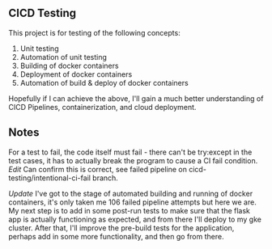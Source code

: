 ## CICD Testing

This project is for testing of the following concepts:

1) Unit testing
2) Automation of unit testing
3) Building of docker containers
4) Deployment of docker containers
5) Automation of build & deploy of docker containers

Hopefully if I can achieve the above, I'll gain a much better understanding of CICD Pipelines, containerization, and cloud deployment.

## Notes

For a test to fail, the code itself must fail - there can't be try:except in the test cases, it has to actually break the program to cause a CI fail condition. 
*Edit* Can confirm this is correct, see failed pipeline on cicd-testing/intentional-ci-fail branch.


*Update* I've got to the stage of automated building and running of docker containers, it's only taken me 106 failed pipeline attempts but here we are. 
My next step is to add in some post-run tests to make sure that the flask app is actually functioning as expected, and from there I'll deploy to my gke cluster.
After that, I'll improve the pre-build tests for the application, perhaps add in some more functionality, and then go from there.